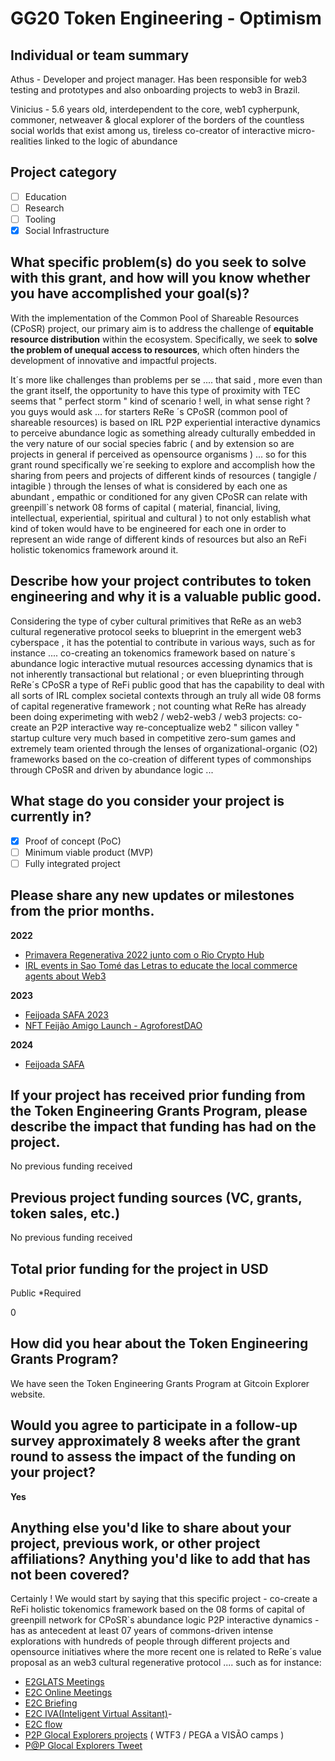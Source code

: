 # GG20 Token Engineering - Optimism

## Individual or team summary
Athus - Developer and project manager. Has been responsible for web3 testing and prototypes and also onboarding projects to web3 in Brazil.

Vinicius - 5.6 years old, interdependent to the core, web1 cypherpunk, commoner, netweaver & glocal explorer of the borders of the countless social worlds that exist among us, tireless co-creator of interactive micro-realities linked to the logic of abundance


## Project category

- [ ] Education
- [ ] Research
- [ ] Tooling
- [x] Social Infrastructure

## What specific problem(s) do you seek to solve with this grant, and how will you know whether you have accomplished your goal(s)?
With the implementation of the Common Pool of Shareable Resources (CPoSR) project, our primary aim is to address the challenge of **equitable resource distribution** within the ecosystem.
Specifically, we seek to **solve the problem of unequal access to resources**, which often hinders the development of innovative and impactful projects.

It´s more like challenges than problems per se .... that said , more even than the grant itself, the opportunity to have this type of proximity with TEC seems that " perfect storm " kind of scenario  ! well, in what sense right ? you guys would ask ... for starters ReRe ´s CPoSR (common pool of shareable resources) is based on IRL P2P experiential interactive dynamics to perceive abundance logic as something already culturally  embedded in the very nature of our social species fabric ( and by extension so are projects in general if perceived as opensource organisms ) ...  so for this grant round specifically we´re seeking to explore and accomplish how the sharing from peers and projects of different kinds of resources ( tangigle / intagible ) through the lenses of what is considered by each one as abundant , empathic or conditioned for any given CPoSR  can relate with greenpill`s network 08 forms of capital ( material, financial, living, intellectual, experiential, spiritual and cultural ) to not only establish what kind of token would have to be engineered for each one in order to represent an wide range of different kinds of resources but also an ReFi holistic tokenomics framework around it.

## Describe how your project contributes to token engineering and why it is a valuable public good.
Considering the type of cyber cultural primitives that ReRe as an web3 cultural regenerative protocol seeks to blueprint in the emergent web3 cyberspace , it has the potential to contribute in various ways, such as for instance ....  co-creating an tokenomics framework based on nature´s abundance logic interactive mutual resources accessing dynamics that is not inherently transactional but relational ; or even blueprinting through ReRe´s CPoSR  a type of ReFi public good that has the capability to deal with all sorts of IRL complex societal contexts through an truly all wide 08 forms of capital regenerative framework ; not counting what ReRe has already been doing experimeting with web2 / web2-web3 / web3 projects: co-create an P2P interactive way re-conceptualize web2 " silicon valley " startup culture very much based in competitive zero-sum games and extremely team oriented through the lenses of organizational-organic (O2) frameworks based on the co-creation of different types of  commonships through CPoSR and driven by abundance logic ...

## What stage do you consider your project is currently in?
- [x] Proof of concept (PoC)
- [ ] Minimum viable product (MVP)
- [ ] Fully integrated project

## Please share any new updates or milestones from the prior months.

**2022**

- [Primavera Regenerativa 2022 junto com o Rio Crypto Hub](https://x.com/rere_abundance/status/1585863440593145856)
- [IRL events in Sao Tomé das Letras to educate the local commerce agents about Web3](https://x.com/rere_abundance/status/1596327813736697856)

**2023**

- [Feijoada SAFA 2023](https://x.com/rere_abundance/status/1635412296217550849)
- [NFT Feijão Amigo Launch - AgroforestDAO](https://x.com/rere_abundance/status/1649590783509508096)

**2024**

- [Feijoada SAFA](https://x.com/docum3ant/status/1773455999380107360)


## If your project has received prior funding from the Token Engineering Grants Program, please describe the impact that funding has had on the project.

No previous funding received

## Previous project funding sources (VC, grants, token sales, etc.)

No previous funding received

## Total prior funding for the project in USD
Public
*Required

0

## How did you hear about the Token Engineering Grants Program?
We have seen the Token Engineering Grants Program at Gitcoin Explorer website.

## Would you agree to participate in a follow-up survey approximately 8 weeks after the grant round to assess the impact of the funding on your project?

**Yes**


## Anything else you'd like to share about your project, previous work, or other project affiliations? Anything you'd like to add that has not been covered?
Certainly ! We would start by saying that this specific project - co-create a ReFi holistic tokenomics framework based on the 08 forms of capital of greenpill network for CPoSR`s abundance logic P2P interactive dynamics - has as antecedent at least 07 years of commons-driven intense explorations with hundreds of people through different projects and opensource initiatives where the more recent one is related to ReRe´s value proposal as an web3 cultural regenerative protocol .... such as for instance:

- [E2GLATS Meetings](https://www.youtube.com/@estacaoexperimentale2glats979)
- [E2C Online Meetings](https://www.youtube.com/watch?v=753nLu3PNqQ&list=PL96oFrLfqPKoHe7pJANGts3rPSa8mE2rM)
- [E2C Briefing](https://hackmd.io/-nhISNl5SAedfmGLJlBoCA?view)
- [E2C IVA(Inteligent Virtual Assitant)](https://hackmd.io/2diz7PZVSva7y337xBgnCA?view)- 
- [E2C flow](https://docs.google.com/spreadsheets/d/1AY9IT1poZTJIQUpvNGB-2EzEDVb_1ETlOOXy3uxRU4s/edit?fbclid=IwAR0b33AgaPvbUJIpk70BSm5Czllpton95VimA6EV3csZloin3XyKgd-ArKQ#gid=1665012977)
- [P2P Glocal Explorers projects](https://www.youtube.com/@P2Pglocalexplorers) ( WTF3 / PEGA a VISÃO camps )
- [P@P Glocal Explorers Tweet](https://twitter.com/VRSS/status/1235327295113617414/photo/1)

